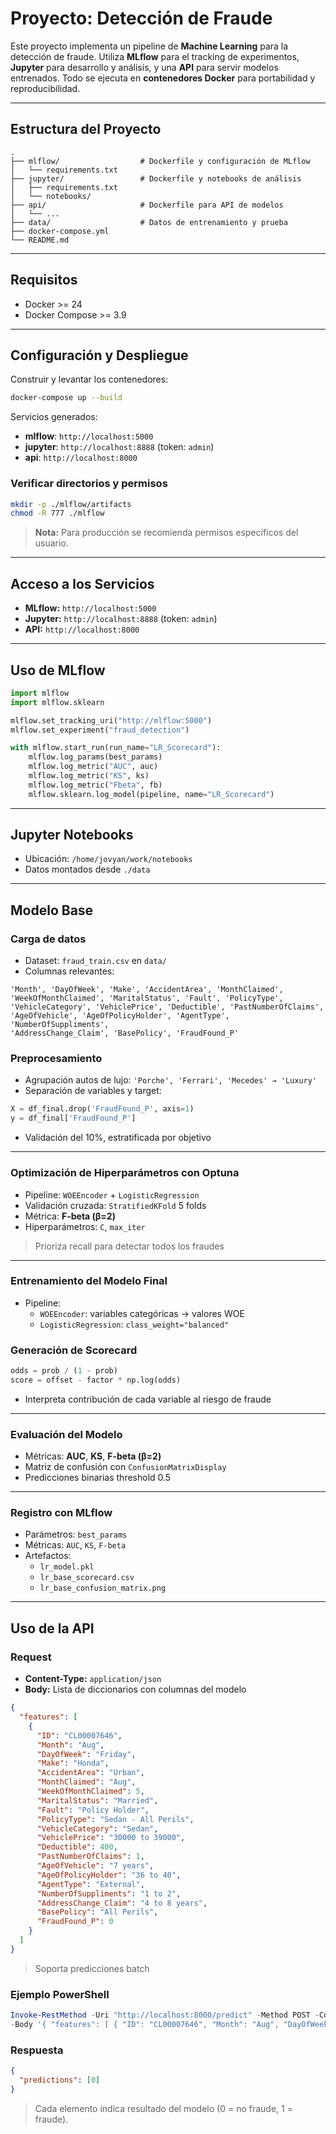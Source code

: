 # Proyecto: Detección de Fraude

Este proyecto implementa un pipeline de **Machine Learning** para la detección de fraude. Utiliza **MLflow** para el tracking de experimentos, **Jupyter** para desarrollo y análisis, y una **API** para servir modelos entrenados. Todo se ejecuta en **contenedores Docker** para portabilidad y reproducibilidad.

---

## Estructura del Proyecto

```
.
├── mlflow/                  # Dockerfile y configuración de MLflow
│   └── requirements.txt
├── jupyter/                 # Dockerfile y notebooks de análisis
│   ├── requirements.txt
│   └── notebooks/
├── api/                     # Dockerfile para API de modelos
│   └── ...
├── data/                    # Datos de entrenamiento y prueba
├── docker-compose.yml
└── README.md
```

---

## Requisitos

- Docker >= 24
- Docker Compose >= 3.9

---

## Configuración y Despliegue

Construir y levantar los contenedores:

```bash
docker-compose up --build
```

Servicios generados:

- **mlflow**: `http://localhost:5000`
- **jupyter**: `http://localhost:8888` (token: `admin`)
- **api**: `http://localhost:8000`

### Verificar directorios y permisos

```bash
mkdir -p ./mlflow/artifacts
chmod -R 777 ./mlflow
```

> **Nota:** Para producción se recomienda permisos específicos del usuario.

---

## Acceso a los Servicios

- **MLflow:** `http://localhost:5000`
- **Jupyter:** `http://localhost:8888` (token: `admin`)
- **API:** `http://localhost:8000`

---

## Uso de MLflow

```python
import mlflow
import mlflow.sklearn

mlflow.set_tracking_uri("http://mlflow:5000")
mlflow.set_experiment("fraud_detection")

with mlflow.start_run(run_name="LR_Scorecard"):
    mlflow.log_params(best_params)
    mlflow.log_metric("AUC", auc)
    mlflow.log_metric("KS", ks)
    mlflow.log_metric("Fbeta", fb)
    mlflow.sklearn.log_model(pipeline, name="LR_Scorecard")
```

---

## Jupyter Notebooks

- Ubicación: `/home/jovyan/work/notebooks`
- Datos montados desde `./data`

---

## Modelo Base

### Carga de datos

- Dataset: `fraud_train.csv` en `data/`
- Columnas relevantes:

```
'Month', 'DayOfWeek', 'Make', 'AccidentArea', 'MonthClaimed',
'WeekOfMonthClaimed', 'MaritalStatus', 'Fault', 'PolicyType',
'VehicleCategory', 'VehiclePrice', 'Deductible', 'PastNumberOfClaims',
'AgeOfVehicle', 'AgeOfPolicyHolder', 'AgentType', 'NumberOfSuppliments',
'AddressChange_Claim', 'BasePolicy', 'FraudFound_P'
```

### Preprocesamiento

- Agrupación autos de lujo: `'Porche', 'Ferrari', 'Mecedes' → 'Luxury'`
- Separación de variables y target:

```python
X = df_final.drop('FraudFound_P', axis=1)
y = df_final['FraudFound_P']
```

- Validación del 10%, estratificada por objetivo

---

### Optimización de Hiperparámetros con Optuna

- Pipeline: `WOEEncoder` + `LogisticRegression`
- Validación cruzada: `StratifiedKFold` 5 folds
- Métrica: **F-beta (β=2)**
- Hiperparámetros: `C`, `max_iter`

> Prioriza recall para detectar todos los fraudes

---

### Entrenamiento del Modelo Final

- Pipeline:
  - `WOEEncoder`: variables categóricas → valores WOE
  - `LogisticRegression`: `class_weight="balanced"`

### Generación de Scorecard

```python
odds = prob / (1 - prob)
score = offset - factor * np.log(odds)
```

- Interpreta contribución de cada variable al riesgo de fraude

---

### Evaluación del Modelo

- Métricas: **AUC**, **KS**, **F-beta (β=2)**
- Matriz de confusión con `ConfusionMatrixDisplay`
- Predicciones binarias threshold 0.5

---

### Registro con MLflow

- Parámetros: `best_params`
- Métricas: `AUC`, `KS`, `F-beta`
- Artefactos:
  - `lr_model.pkl`
  - `lr_base_scorecard.csv`
  - `lr_base_confusion_matrix.png`

---

## Uso de la API

### Request

- **Content-Type:** `application/json`
- **Body:** Lista de diccionarios con columnas del modelo

```json
{
  "features": [
    {
      "ID": "CL00007646",
      "Month": "Aug",
      "DayOfWeek": "Friday",
      "Make": "Honda",
      "AccidentArea": "Urban",
      "MonthClaimed": "Aug",
      "WeekOfMonthClaimed": 5,
      "MaritalStatus": "Married",
      "Fault": "Policy Holder",
      "PolicyType": "Sedan - All Perils",
      "VehicleCategory": "Sedan",
      "VehiclePrice": "30000 to 39000",
      "Deductible": 400,
      "PastNumberOfClaims": 1,
      "AgeOfVehicle": "7 years",
      "AgeOfPolicyHolder": "36 to 40",
      "AgentType": "External",
      "NumberOfSuppliments": "1 to 2",
      "AddressChange_Claim": "4 to 8 years",
      "BasePolicy": "All Perils",
      "FraudFound_P": 0
    }
  ]
}
```

> Soporta predicciones batch

### Ejemplo PowerShell

```powershell
Invoke-RestMethod -Uri "http://localhost:8000/predict" -Method POST -ContentType "application/json" `
-Body '{ "features": [ { "ID": "CL00007646", "Month": "Aug", "DayOfWeek": "Friday", "Make": "Honda", "AccidentArea": "Urban", "MonthClaimed": "Aug", "WeekOfMonthClaimed": 5, "MaritalStatus": "Married", "Fault": "Policy Holder", "PolicyType": "Sedan - All Perils", "VehicleCategory": "Sedan", "VehiclePrice": "30000 to 39000", "Deductible": 400, "PastNumberOfClaims": 1, "AgeOfVehicle": "7 years", "AgeOfPolicyHolder": "36 to 40", "AgentType": "External", "NumberOfSuppliments": "1 to 2", "AddressChange_Claim": "4 to 8 years", "BasePolicy": "All Perils", "FraudFound_P": 0 } ] }'
```

### Respuesta

```json
{
  "predictions": [0]
}
```

> Cada elemento indica resultado del modelo (0 = no fraude, 1 = fraude).

